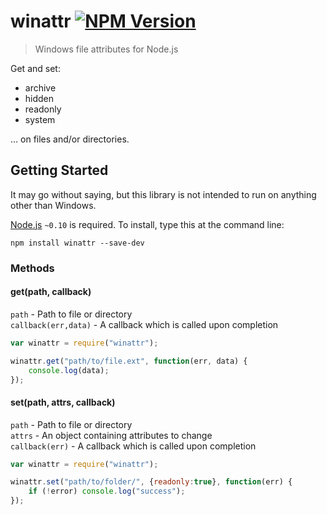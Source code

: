 # winattr [![NPM Version](http://badge.fury.io/js/winattr.svg)](http://badge.fury.io/js/winattr)

> Windows file attributes for Node.js

Get and set:
* archive
* hidden
* readonly
* system

… on files and/or directories.

## Getting Started

It may go without saying, but this library is not intended to run on anything other than Windows.

[Node.js](http://nodejs.org/) `~0.10` is required. To install, type this at the command line:
```
npm install winattr --save-dev
```

### Methods

#### get(path, callback)
`path` - Path to file or directory  
`callback(err,data)` - A callback which is called upon completion  
```js
var winattr = require("winattr");

winattr.get("path/to/file.ext", function(err, data) {
	console.log(data);
});
```

#### set(path, attrs, callback)
`path` - Path to file or directory  
`attrs` - An object containing attributes to change  
`callback(err)` - A callback which is called upon completion  
```js
var winattr = require("winattr");

winattr.set("path/to/folder/", {readonly:true}, function(err) {
	if (!error) console.log("success");
});
```
